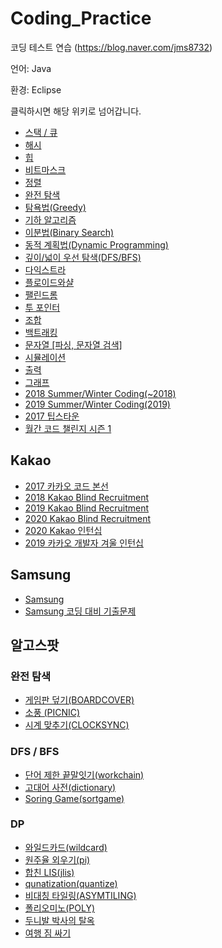 # Coding_Practice
코딩 테스트 연습 (https://blog.naver.com/jms8732)

언어: Java

환경: Eclipse

클릭하시면 해당 위키로 넘어갑니다.

* [스택 / 큐](https://github.com/jms8732/Coding_Practice/wiki/%EC%8A%A4%ED%83%9D---%ED%81%90)
* [해시](https://github.com/jms8732/Coding_Practice/wiki/%ED%95%B4%EC%8B%9C)
* [힙](https://github.com/jms8732/Coding_Practice/wiki/%ED%9E%99)
* [비트마스크](https://github.com/jms8732/Coding_Practice/wiki/%EB%B9%84%ED%8A%B8%EB%A7%88%EC%8A%A4%ED%81%AC)
* [정렬](https://github.com/jms8732/Coding_Practice/wiki/%EC%A0%95%EB%A0%AC)
* [완전 탐색](https://github.com/jms8732/Coding_Practice/wiki/%EC%99%84%EC%A0%84-%ED%83%90%EC%83%89)
* [탐욕법(Greedy)](https://github.com/jms8732/Coding_Practice/wiki/%ED%83%90%EC%9A%95%EB%B2%95(Greedy))
* [기하 알고리즘](https://github.com/jms8732/Coding_Practice/wiki/%EA%B8%B0%ED%95%98-%EC%95%8C%EA%B3%A0%EB%A6%AC%EC%A6%98)
* [이분법(Binary Search)](https://github.com/jms8732/Coding_Practice/wiki/%EC%9D%B4%EB%B6%84%EB%B2%95(Binary-Search))
* [동적 계획법(Dynamic Programming)](https://github.com/jms8732/Coding_Practice/wiki/%EB%8F%99%EC%A0%81-%EA%B3%84%ED%9A%8D%EB%B2%95(Dynamic-Programming))
* [깊이/넓이 우선 탐색(DFS/BFS)](https://github.com/jms8732/Coding_Practice/wiki/%EA%B9%8A%EC%9D%B4-%EB%84%93%EC%9D%B4-%EC%9A%B0%EC%84%A0-%ED%83%90%EC%83%89(DFS-BFS))
* [다익스트라](https://github.com/jms8732/Coding_Practice/wiki/%EB%8B%A4%EC%9D%B5%EC%8A%A4%ED%8A%B8%EB%9D%BC)
* [플로이드와샬](https://github.com/jms8732/Coding_Practice/wiki/%ED%94%8C%EB%A1%9C%EC%9D%B4%EB%93%9C%EC%99%80%EC%83%AC)
* [팰린드롬](https://github.com/jms8732/Coding_Practice/wiki/%ED%8C%B0%EB%A6%B0%EB%93%9C%EB%A1%AC)
* [투 포인터](https://github.com/jms8732/Coding_Practice/wiki/%ED%88%AC%ED%8F%AC%EC%9D%B8%ED%84%B0)
* [조합](https://github.com/jms8732/Coding_Practice/wiki/%EC%A1%B0%ED%95%A9)
* [백트래킹](https://github.com/jms8732/Coding_Practice/wiki/%EB%B0%B1%ED%8A%B8%EB%9E%98%ED%82%B9)
* [문자열 [파싱, 문자열 검색]](https://github.com/jms8732/Coding_Practice/wiki/%EB%AC%B8%EC%9E%90%EC%97%B4-%5B%ED%8C%8C%EC%8B%B1,-%EB%AC%B8%EC%9E%90%EC%97%B4-%EA%B2%80%EC%83%89%5D)
* [시뮬레이션](https://github.com/jms8732/Coding_Practice/wiki/%EC%8B%9C%EB%AE%AC%EB%A0%88%EC%9D%B4%EC%85%98)
* [출력](https://github.com/jms8732/Coding_Practice/wiki/%EC%B6%9C%EB%A0%A5)
* [그래프](https://github.com/jms8732/Coding_Practice/wiki/%EA%B7%B8%EB%9E%98%ED%94%84)
* [2018 Summer/Winter Coding(~2018)](https://github.com/jms8732/Coding_Practice/wiki/2018-Summer-Winter-Coding(~2018))
* [2019 Summer/Winter Coding(2019)](https://github.com/jms8732/Coding_Practice/wiki/2019-Summer-Winter-Coding(2019))
* [2017 팁스타운](https://github.com/jms8732/Coding_Practice/wiki/2017-%ED%8C%81%EC%8A%A4%ED%83%80%EC%9A%B4)
* [월간 코드 챌린지 시즌 1](https://github.com/jms8732/Coding_Practice/wiki/%EC%9B%94%EA%B0%84-%EC%BD%94%EB%93%9C-%EC%B1%8C%EB%A6%B0%EC%A7%80-%EC%8B%9C%EC%A6%8C-1)
## Kakao
* [2017 카카오 코드 본선](https://github.com/jms8732/Coding_Practice/wiki/2017-%EC%B9%B4%EC%B9%B4%EC%98%A4-%EC%BD%94%EB%93%9C-%EB%B3%B8%EC%84%A0)
* [2018 Kakao Blind Recruitment](https://github.com/jms8732/Coding_Practice/wiki/2018-Kakao-Blind-Recruitment)
* [2019 Kakao Blind Recruitment](https://github.com/jms8732/Coding_Practice/wiki/2019-Kakao-Blind-Recruitment)
* [2020 Kakao Blind Recruitment](https://github.com/jms8732/Coding_Practice/wiki/2020-Kakao-Blind-Recruitment)
* [2020 Kakao 인턴십](https://github.com/jms8732/Coding_Practice/wiki/2020-Kakao-%EC%9D%B8%ED%84%B4%EC%8B%AD)
* [2019 카카오 개발자 겨울 인턴십](https://github.com/jms8732/Coding_Practice/wiki/2019-%EC%B9%B4%EC%B9%B4%EC%98%A4-%EA%B0%9C%EB%B0%9C%EC%9E%90-%EA%B2%A8%EC%9A%B8-%EC%9D%B8%ED%84%B4%EC%8B%AD)

## Samsung
* [Samsung](https://github.com/jms8732/Coding_Practice/wiki/Samsung)
* [Samsung 코딩 대비 기출문제](https://github.com/jms8732/Coding_Practice/wiki/Samsung-%EC%BD%94%EB%94%A9-%EB%8C%80%EB%B9%84-%EA%B8%B0%EC%B6%9C%EB%AC%B8%EC%A0%9C)

## 알고스팟
### 완전 탐색
* [게임판 덮기(BOARDCOVER)](https://github.com/jms8732/Coding_Practice/blob/master/algospot/src/bruteforce/boardCover.java)
* [소풍 (PICNIC)](https://github.com/jms8732/Coding_Practice/blob/master/algospot/src/bruteforce/picnic.java)
* [시계 맞추기(CLOCKSYNC)](https://github.com/jms8732/Coding_Practice/blob/master/algospot/src/bruteforce/clocksync.java)

### DFS / BFS
* [단어 제한 끝말잇기(workchain)](https://github.com/jms8732/Coding_Practice/blob/master/algospot/src/graph/dfs/wordchain.java)
* [고대어 사전(dictionary)](https://github.com/jms8732/Coding_Practice/blob/master/algospot/src/graph/dfs/dictionary.java)
* [Soring Game(sortgame)](https://github.com/jms8732/Coding_Practice/blob/master/algospot/src/graph/bfs/sortgame.java)

### DP
* [와일드카드(wildcard)](https://github.com/jms8732/Coding_Practice/blob/master/algospot/src/dp/wildcard.java)
* [원주율 외우기(pi)](https://github.com/jms8732/Coding_Practice/blob/master/algospot/src/dp/pi.java)
* [합친 LIS(jlis)](https://github.com/jms8732/Coding_Practice/blob/master/algospot/src/dp/jlis.java)
* [qunatization(quantize)](https://github.com/jms8732/Coding_Practice/blob/master/algospot/src/dp/quantization.java)
* [비대칭 타일링(ASYMTILING)](https://github.com/jms8732/Coding_Practice/blob/master/algospot/src/dp/asymtiling.java)
* [폴리오미노(POLY)](https://github.com/jms8732/Coding_Practice/blob/master/algospot/src/dp/poly.java)
* [두니발 박사의 탈옥](https://github.com/jms8732/Coding_Practice/blob/master/algospot/src/dp/numb3rs.java)
* [여행 짐 싸기](https://github.com/jms8732/Coding_Practice/blob/master/algospot/src/dp/packing.java)

